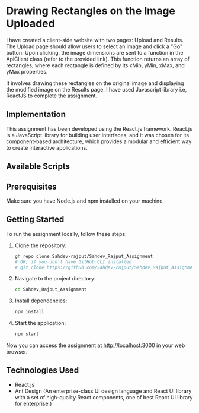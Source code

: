 # Drawing Rectangles on the Image Uploaded

I have created a client-side website with two pages: Upload and Results. The Upload page should allow users to select an image and click a "Go" button. Upon clicking, the image dimensions are sent to a function in the ApiClient class (refer to the provided link). This function returns an array of rectangles, where each rectangle is defined by its xMin, yMin, xMax, and yMax properties.

It involves drawing these rectangles on the original image and displaying the modified image on the Results page. I have used Javascript library i.e, ReactJS to complete the assignment. 

## Implementation

This assignment has been developed using the React.js framework. React.js is a JavaScript library for building user interfaces, and it was chosen for its component-based architecture, which provides a modular and efficient way to create interactive applications.


## Available Scripts
## Prerequisites

Make sure you have Node.js and npm installed on your machine.

## Getting Started

To run the assignment locally, follow these steps:

1. Clone the repository:
    ```bash
    gh repo clone Sahdev-rajput/Sahdev_Rajput_Assignment
    # OR, if you don't have GitHub CLI installed
    # git clone https://github.com/Sahdev-rajput/Sahdev_Rajput_Assignment.git
    ```

2. Navigate to the project directory:
    ```bash
    cd Sahdev_Rajput_Assignment
    ```

3. Install dependencies:
    ```bash
    npm install
    ```

4. Start the application:
    ```bash
    npm start
    ```

Now you can access the assignment at [http://localhost:3000](http://localhost:3000) in your web browser.

## Technologies Used

- React.js
- Ant Design (An enterprise-class UI design language and React UI library with a set of high-quality React components, one of best React UI library for enterprise.)





